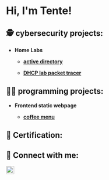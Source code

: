 <h1>Hi, I'm Tente!</h1>

<h2>🕵 cybersecurity projects: </h2>
 <ul>
    <li><b><strong>Home Labs </li>
        <ul>
            <li><a href="https://github.com/TenteNsenga1/ActiveDirectoryLab"> active directory </a></li>
           </ul>
     <ul>
            <li><a href="[https://github.com/TenteNsenga1/DHCP-labs](https://github.com/TenteNsenga1/DHCP-labs-)"> DHCP lab packet tracer </a></li>
           </ul>
    </li>
</ul>
<h2>👨‍💻 programming projects: </h2>
<ul>
    <li><b><strong>Frontend static webpage</li>
        <ul>
            <li><a href="https://github.com/TenteNsenga1/cafe-menu"> coffee menu </a></li>
           </ul>
    </li>
</ul>
<h2>📃 Certification: </h2>
<h2> 🤳 Connect with me:</h2>

[<img align="left" alt="tente-parbo-nsenga | LinkedIn" width="22px" src="https://cdn.jsdelivr.net/npm/simple-icons@v3/icons/linkedin.svg" />][linkedin]

[linkedin]: https://linkedin.com/in/tente-parbo-nsenga

<!--
**Tentensenga1/Tentensenga1** is a ✨ _special_ ✨ repository because its `README.md` (this file) appears on your GitHub profile.

Here are some ideas to get you started:

- 🔭 I’m currently working on ...
- 🌱 I’m currently learning ...
- 👯 I’m looking to collaborate on ...
- 🤔 I’m looking for help with ...
- 💬 Ask me about ...
- 📫 How to reach me: ...
- 😄 Pronouns: ...
- ⚡ Fun fact: ...
-->
